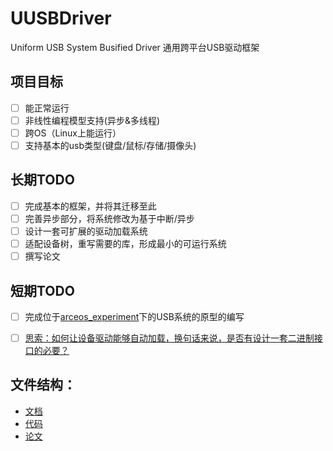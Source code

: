 # UUSBDriver
Uniform USB System Busified Driver
通用跨平台USB驱动框架


## 项目目标
* [ ] 能正常运行
* [ ] 非线性编程模型支持(异步&多线程)
* [ ] 跨OS（Linux上能运行）
* [ ] 支持基本的usb类型(键盘/鼠标/存储/摄像头)

## 长期TODO
* [ ] 完成基本的框架，并将其迁移至此
* [ ] 完善异步部分，将系统修改为基于中断/异步
* [ ] 设计一套可扩展的驱动加载系统
* [ ] 适配设备树，重写需要的库，形成最小的可运行系统
* [ ] 撰写论文

## 短期TODO
* [ ] 完成位于[arceos_experiment](https://github.com/arceos-usb/arceos_experiment/tree/phytium_pi_dev)下的USB系统的原型的编写
* [ ] [思索：如何让设备驱动能够自动加载，换句话来说，是否有设计一套二进制接口的必要？](./documents/ideas/idea_driver_load_system_three_step_bus.md)


## 文件结构：
* [文档](./documents/)
* [代码](./code/)
* [论文](./article/)
